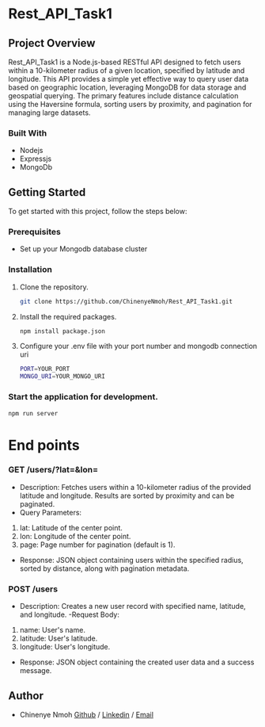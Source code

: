 # Rest_API_Task1


## Project Overview

Rest_API_Task1 is a Node.js-based RESTful API designed to fetch users within a 10-kilometer radius of a given location, specified by latitude and longitude. This API provides a simple yet effective way to query user data based on geographic location, leveraging MongoDB for data storage and geospatial querying. The primary features include distance calculation using the Haversine formula, sorting users by proximity, and pagination for managing large datasets.

### Built With
- Nodejs
- Expressjs
- MongoDb

## Getting Started

To get started with this project, follow the steps below:

### Prerequisites

-  Set up your Mongodb database cluster

### Installation

1. Clone the repository.
   ```sh
   git clone https://github.com/ChinenyeNmoh/Rest_API_Task1.git
   ```
2. Install the required packages.
	```sh
	npm install package.json
	```

3. Configure your .env file with your port number and mongodb connection uri
	```sh
	PORT=YOUR_PORT 
    MONGO_URI=YOUR_MONGO_URI
	```
### Start the application for development.
   ```sh
   npm run server
   ```

# End points
 ### GET /users/?lat=<latitude>&lon=<longitude>

- Description: Fetches users within a 10-kilometer radius of the provided latitude and longitude. Results are sorted by proximity and can be paginated.
- Query Parameters:
1) lat: Latitude of the center point.
2) lon: Longitude of the center point.
3) page: Page number for pagination (default is 1).
- Response: JSON object containing users within the specified radius, sorted by distance, along with pagination metadata.

### POST /users

- Description: Creates a new user record with specified name, latitude, and longitude.
-Request Body:
1) name: User's name.
2) latitude: User's latitude.
3) longitude: User's longitude.
- Response: JSON object containing the created user data and a success message.


## Author
- Chinenye Nmoh [Github](https://github.com/ChinenyeNmoh/) / [Linkedin](https://www.linkedin.com/in/chinenye-nmoh-88479699/) / [Email](chinenyeumeaku@gmail.com) 

